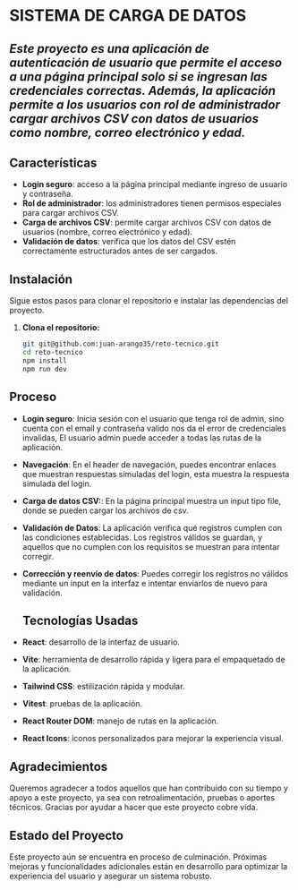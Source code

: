# SISTEMA DE CARGA DE DATOS
## _Este proyecto es una aplicación de autenticación de usuario que permite el acceso a una página principal solo si se ingresan las credenciales correctas. Además, la aplicación permite a los usuarios con rol de **administrador** cargar archivos CSV con datos de usuarios como nombre, correo electrónico y edad._

## Características

- **Login seguro**: acceso a la página principal mediante ingreso de usuario y contraseña.
- **Rol de administrador**: los administradores tienen permisos especiales para cargar archivos CSV.
- **Carga de archivos CSV**: permite cargar archivos CSV con datos de usuarios (nombre, correo electrónico y edad).
- **Validación de datos**: verifica que los datos del CSV estén correctamente estructurados antes de ser cargados.
## Instalación

Sigue estos pasos para clonar el repositorio e instalar las dependencias del proyecto.

1. **Clona el repositorio:**

   ```bash
   git git@github.com:juan-arango35/reto-tecnico.git
   cd reto-tecnico
   npm install
   npm run dev

## Proceso
- **Login seguro**: Inicia sesión con el usuario que tenga rol de admin, sino cuenta con el email y  contraseña valido nos da el error de credenciales invalidas,  El usuario admin puede acceder a todas las rutas de la aplicación.

- **Navegación**: En el header de navegación, puedes encontrar enlaces que muestran respuestas simuladas del login, esta muestra la respuesta simulada del login.
  
- **Carga de datos CSV:**: En la página principal muestra un input tipo file, donde se pueden cargar los archivos de csv.
  
- **Validación de Datos**: La aplicación verifica qué registros cumplen con las condiciones establecidas. Los registros válidos se guardan, y aquellos que no cumplen con los requisitos se muestran para intentar corregir.

- **Corrección y reenvío de datos**: Puedes corregir los registros no válidos mediante un input en la interfaz e intentar enviarlos de nuevo para validación.

  ## Tecnologías Usadas

- **React**: desarrollo de la interfaz de usuario.
- **Vite**: herramienta de desarrollo rápida y ligera para el empaquetado de la aplicación.
- **Tailwind CSS**: estilización rápida y modular.
- **Vitest**: pruebas de la aplicación.
- **React Router DOM**: manejo de rutas en la aplicación.
- **React Icons**: iconos personalizados para mejorar la experiencia visual.
  
## Agradecimientos

  Queremos agradecer a todos aquellos que han contribuido con su tiempo y apoyo a este proyecto, ya sea con retroalimentación, pruebas o aportes técnicos. Gracias por ayudar a hacer que este proyecto cobre vida.

## Estado del Proyecto

Este proyecto aún se encuentra en proceso de culminación. Próximas mejoras y funcionalidades adicionales están en desarrollo para optimizar la experiencia del usuario y asegurar un sistema robusto.

